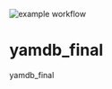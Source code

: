 ![example workflow](https://github.com/noteasycode/yamdb_final/actions/workflows/yamdb_workflow.yml/badge.svg)

# yamdb_final
yamdb_final
